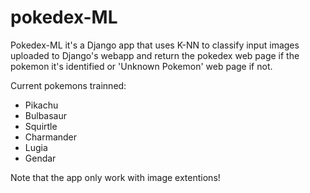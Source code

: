 # pokedex-ML
Pokedex-ML it's a Django app that uses K-NN to classify input images uploaded to Django's webapp and return the pokedex web page
if the pokemon it's identified or 'Unknown Pokemon' web page if not.

Current pokemons trainned:
- Pikachu
- Bulbasaur
- Squirtle
- Charmander
- Lugia
- Gendar

Note that the app only work with image extentions!

